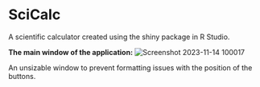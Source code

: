 # SciCalc
A scientific calculator created using the shiny package in R Studio.


**The main window of the application:**
![Screenshot 2023-11-14 100017](https://github.com/AlfieRichards19/SciCalc/assets/148206877/e61d70b3-9d75-4e5e-af57-53d920c1cffc)

An unsizable window to prevent formatting issues with the position of the buttons.
